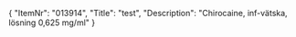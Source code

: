 {
  "ItemNr": "013914",
  "Title": "test",
  "Description": "Chirocaine, inf-vätska, lösning 0,625 mg/ml"
}